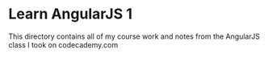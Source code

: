 # Learn AngularJS 1

This directory contains all of my course work and notes from the AngularJS class I took on codecademy.com
